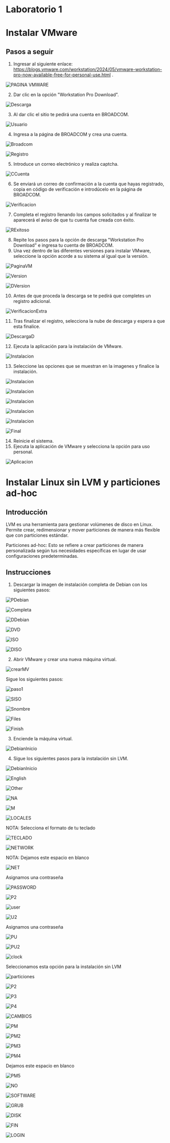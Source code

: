# Laboratorio 1

# Instalar VMware

## Pasos a seguir

1. Ingresar al siguiente enlace: https://blogs.vmware.com/workstation/2024/05/vmware-workstation-pro-now-available-free-for-personal-use.html .

![PAGINA VMWARE](https://github.com/RaulRiCi/Practica_1_Linux_FCiencias/blob/main/Semana1/Pagina%20VMware.png?raw=true)

2. Dar clic en la opción "Workstation Pro Download".

![Descarga](https://github.com/RaulRiCi/Practica_1_Linux_FCiencias/blob/main/Semana1/Descarga.png?raw=true)

3. Al dar clic el sitio te pedirá una cuenta en BROADCOM.

![Usuario](https://github.com/RaulRiCi/Practica_1_Linux_FCiencias/blob/main/Semana1/Usuario.png?raw=true)

4. Ingresa a la página de BROADCOM y crea una cuenta.

![Broadcom](https://github.com/RaulRiCi/Practica_1_Linux_FCiencias/blob/main/Semana1/Broadcom.png?raw=true)

![Registro](https://github.com/RaulRiCi/Practica_1_Linux_FCiencias/blob/main/Semana1/Registro.png?raw=true)

5. Introduce un correo electrónico y realiza captcha.

![CCuenta](https://github.com/RaulRiCi/Practica_1_Linux_FCiencias/blob/main/Semana1/Creacion%20de%20cuenta.png?raw=true)

6. Se enviará un correo de confirmación a la cuenta que hayas registrado, copia en código de verificación e introdúcelo en la página de BROADCOM.

![Verificacion](https://github.com/RaulRiCi/Practica_1_Linux_FCiencias/blob/main/Semana1/Verificacion.png?raw=true)

7. Completa el registro llenando los campos solicitados y al finalizar te aparecerá el aviso de que tu cuenta fue creada con éxito.

![RExitoso](https://github.com/RaulRiCi/Practica_1_Linux_FCiencias/blob/main/Semana1/Registro%20exitoso.png?raw=true)

8. Repite los pasos para la opción de descarga "Workstation Pro Download" e ingresa tu cuenta de BROADCOM.
9. Una vez dentro de las diferentes versiones para instalar VMware, seleccione la opción acorde a su sistema al igual que la versión.

![PaginaVM](https://github.com/RaulRiCi/Practica_1_Linux_FCiencias/blob/main/Semana1/PaginaPrincipal.png?raw=true)

![Version](https://github.com/RaulRiCi/Practica_1_Linux_FCiencias/blob/main/Semana1/Version.png?raw=true)

![DVersion](https://github.com/RaulRiCi/Practica_1_Linux_FCiencias/blob/main/Semana1/DescargaVersion.png?raw=true)

10. Antes de que proceda la descarga se te pedirá que completes un registro adicional.

![VerificacionExtra](https://github.com/RaulRiCi/Practica_1_Linux_FCiencias/blob/main/Semana1/VerificacionExtra.png?raw=true)

11. Tras finalizar el registro, selecciona la nube de descarga y espera a que esta finalice.

![DescargaD](https://github.com/RaulRiCi/Practica_1_Linux_FCiencias/blob/main/Semana1/DescargaDuracion.png?raw=true)

12. Ejecuta la aplicación para la instalación de VMware.

![Instalacion](https://github.com/RaulRiCi/Practica_1_Linux_FCiencias/blob/main/Semana1/Instalacion.png?raw=true)

13. Seleccione las opciones que se muestran en la imagenes y finalice la instalación.

![Instalacion](https://github.com/RaulRiCi/Practica_1_Linux_FCiencias/blob/main/Semana1/Instalacion1.png?raw=true)

![Instalacion](https://github.com/RaulRiCi/Practica_1_Linux_FCiencias/blob/main/Semana1/Instalacion2.png?raw=true)

![Instalacion](https://github.com/RaulRiCi/Practica_1_Linux_FCiencias/blob/main/Semana1/Instalacion3.png?raw=true)

![Instalacion](https://github.com/RaulRiCi/Practica_1_Linux_FCiencias/blob/main/Semana1/Instalacion4.png?raw=true)

![Instalacion](https://github.com/RaulRiCi/Practica_1_Linux_FCiencias/blob/main/Semana1/Instalacion5.png?raw=true)

![Final](https://github.com/RaulRiCi/Practica_1_Linux_FCiencias/blob/main/Semana1/Final.png?raw=true)

14. Reinicie el sistema.
15. Ejecuta la aplicación de VMware y selecciona la opción para uso personal.

![Aplicacion](https://github.com/RaulRiCi/Practica_1_Linux_FCiencias/blob/main/Semana1/Aplicacion.png?raw=true)

# Instalar Linux sin LVM y particiones ad-hoc

## Introducción

LVM es una herramienta para gestionar volúmenes de disco en Linux. Permite crear, redimensionar y mover particiones de manera más flexible que con particiones estándar.

Particiones ad-hoc: Esto se refiere a crear particiones de manera personalizada según tus necesidades específicas en lugar de usar configuraciones predeterminadas.

## Instrucciones

1. Descargar la imagen de instalación completa de Debian con los siguientes pasos:

![PDebian](https://github.com/RaulRiCi/Practica_1_Linux_FCiencias/blob/main/Debian/Pagina%20Debian.png?raw=true)

![Completa](https://github.com/RaulRiCi/Practica_1_Linux_FCiencias/blob/main/Debian/Imagen%20de%20instalacion%20completa.png?raw=true)

![DDebian](https://github.com/RaulRiCi/Practica_1_Linux_FCiencias/blob/main/Debian/Descarga.png?raw=true)

![DVD](https://github.com/RaulRiCi/Practica_1_Linux_FCiencias/blob/main/Debian/DVD.png?raw=true)

![ISO](https://github.com/RaulRiCi/Practica_1_Linux_FCiencias/blob/main/Debian/ISO.png?raw=true)

![DISO](https://github.com/RaulRiCi/Practica_1_Linux_FCiencias/blob/main/Debian/DEBIANISO.png?raw=true)

2. Abrir VMware y crear una nueva máquina virtual.

![crearMV](https://github.com/RaulRiCi/Practica_1_Linux_FCiencias/blob/main/Debian/CrearMV.png?raw=true)

Sigue los siguientes pasos:

![paso1](https://github.com/RaulRiCi/Practica_1_Linux_FCiencias/blob/main/Debian/PASO1.png?raw=true)

![SISO](https://github.com/RaulRiCi/Practica_1_Linux_FCiencias/blob/main/Debian/SeleccionaISO.png?raw=true)

![Snombre](https://github.com/RaulRiCi/Practica_1_Linux_FCiencias/blob/main/Debian/SNombre.png?raw=true)

![Files](https://github.com/RaulRiCi/Practica_1_Linux_FCiencias/blob/main/Debian/MFiles.png?raw=true)

![Finish](https://github.com/RaulRiCi/Practica_1_Linux_FCiencias/blob/main/Debian/Finish.png?raw=true)

3. Enciende la máquina virtual.

![DebianInicio](https://github.com/RaulRiCi/Practica_1_Linux_FCiencias/blob/main/Debian/DebianInicio.png?raw=true)

4. Sigue los siguientes pasos para la instalación sin LVM.

![DebianInicio](https://github.com/RaulRiCi/Practica_1_Linux_FCiencias/blob/main/Debian/Install.png?raw=true)

![English](https://github.com/RaulRiCi/Practica_1_Linux_FCiencias/blob/main/Debian/English.png?raw=true)

![Other](https://github.com/RaulRiCi/Practica_1_Linux_FCiencias/blob/main/Debian/Other.png?raw=true)

![NA](https://github.com/RaulRiCi/Practica_1_Linux_FCiencias/blob/main/Debian/NA.png?raw=true)

![M](https://github.com/RaulRiCi/Practica_1_Linux_FCiencias/blob/main/Debian/M.png?raw=true)

![LOCALES](https://github.com/RaulRiCi/Practica_1_Linux_FCiencias/blob/main/Debian/locales.png?raw=true)

NOTA: Selecciona el formato de tu teclado

![TECLADO](https://github.com/RaulRiCi/Practica_1_Linux_FCiencias/blob/main/Debian/Teclado.png?raw=true)

![NETWORK](https://github.com/RaulRiCi/Practica_1_Linux_FCiencias/blob/main/Debian/network.png?raw=true)

NOTA: Dejamos este espacio en blanco

![NET](https://github.com/RaulRiCi/Practica_1_Linux_FCiencias/blob/main/Debian/network2.png?raw=true)

Asignamos una contraseña

![PASSWORD](https://github.com/RaulRiCi/Practica_1_Linux_FCiencias/blob/main/Debian/password.png?raw=true)

![P2](https://github.com/RaulRiCi/Practica_1_Linux_FCiencias/blob/main/Debian/password2.png?raw=true)

![user](https://github.com/RaulRiCi/Practica_1_Linux_FCiencias/blob/main/Debian/user.png?raw=true)

![U2](https://github.com/RaulRiCi/Practica_1_Linux_FCiencias/blob/main/Debian/User2.png?raw=true)

Asignamos una contraseña

![PU](https://github.com/RaulRiCi/Practica_1_Linux_FCiencias/blob/main/Debian/PU.png?raw=true)

![PU2](https://github.com/RaulRiCi/Practica_1_Linux_FCiencias/blob/main/Debian/pu2.png?raw=true)

![clock](https://github.com/RaulRiCi/Practica_1_Linux_FCiencias/blob/main/Debian/clock.png?raw=true)

Seleccionamos esta opción para la instalación sin LVM

![particiones](https://github.com/RaulRiCi/Practica_1_Linux_FCiencias/blob/main/Debian/particiones.png?raw=true)

![P2](https://github.com/RaulRiCi/Practica_1_Linux_FCiencias/blob/main/Debian/particiones2.png?raw=true)

![P3](https://github.com/RaulRiCi/Practica_1_Linux_FCiencias/blob/main/Debian/particiones3.png?raw=true)

![P4](https://github.com/RaulRiCi/Practica_1_Linux_FCiencias/blob/main/Debian/particiones4.png?raw=true)

![CAMBIOS](https://github.com/RaulRiCi/Practica_1_Linux_FCiencias/blob/main/Debian/cambios.png?raw=true)

![PM](https://github.com/RaulRiCi/Practica_1_Linux_FCiencias/blob/main/Debian/PM.png?raw=true)

![PM2](https://github.com/RaulRiCi/Practica_1_Linux_FCiencias/blob/main/Debian/PM2.png?raw=true)

![PM3](https://github.com/RaulRiCi/Practica_1_Linux_FCiencias/blob/main/Debian/PM3.png?raw=true)

![PM4](https://github.com/RaulRiCi/Practica_1_Linux_FCiencias/blob/main/Debian/PM4.png?raw=true)

Dejamos este espacio en blanco

![PM5](https://github.com/RaulRiCi/Practica_1_Linux_FCiencias/blob/main/Debian/PM5.png?raw=true)

![NO](https://github.com/RaulRiCi/Practica_1_Linux_FCiencias/blob/main/Debian/NO.png?raw=true)

![SOFTWARE](https://github.com/RaulRiCi/Practica_1_Linux_FCiencias/blob/main/Debian/Software.png?raw=true)

![GRUB](https://github.com/RaulRiCi/Practica_1_Linux_FCiencias/blob/main/Debian/GRUB.png?raw=true)

![DISK](https://github.com/RaulRiCi/Practica_1_Linux_FCiencias/blob/main/Debian/DISK.png?raw=true)

![FIN](https://github.com/RaulRiCi/Practica_1_Linux_FCiencias/blob/main/Debian/Finalizar.png?raw=true)

![LOGIN](https://github.com/RaulRiCi/Practica_1_Linux_FCiencias/blob/main/Debian/Login.png?raw=true)
